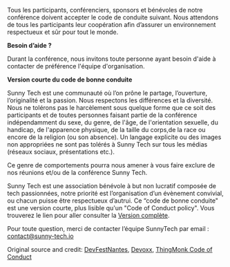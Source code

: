 Tous les participants, conférenciers, sponsors et bénévoles de notre conférence doivent accepter le code de conduite suivant. Nous attendons de tous les participants leur coopération afin d’assurer un environnement respectueux et sûr pour tout le monde.
 
**Besoin d’aide ?** 

Durant la conférence, nous invitons toute personne ayant besoin d'aide à contacter de préférence l'équipe d'organisation.
 
**Version courte du code de bonne conduite** 

Sunny Tech est une communauté où l’on prône le partage, l’ouverture, l’originalité et la passion. Nous respectons les différences et la diversité.
Nous ne tolérons pas le harcèlement sous quelque forme que ce soit des participants et de toutes personnes faisant partie de la conférence indépendamment du sexe, du genre, de l'âge, de  l'orientation sexuelle, du handicap, de l'apparence physique, de la taille du corps,de la race ou encore de la religion (ou son absence).
Un langage explicite ou des images non appropriées ne sont pas tolérés à Sunny Tech sur tous les médias (réseaux sociaux, présentations etc.).
 
Ce genre de comportements pourra nous amener à vous faire exclure de nos réunions et/ou de la conférence Sunny Tech.
 
Sunny Tech est une association bénévole à but non lucratif composée de tech passionnées, notre priorité est l’organisation d’un évènement convivial, ou chacun puisse être respectueux d’autrui. 
Ce “code de bonne conduite" est une version courte, plus lisible qu'un "Code of Conduct policy". Vous trouverez le lien pour aller consulter la [Version complète](http://meta.wikimedia.org/wiki/Don%27t_be_a_dick).

Pour toute question, merci de contacter l’équipe SunnyTech par email : [contact@sunny-tech.io](mailto:contact@sunny-tech.io)

Original source and credit: [DevFestNantes](https://devfest2015.gdgnantes.com/cod), [Devoxx](https://www.devoxx.fr/code-of-conduct), [ThingMonk Code of Conduct](http://thingmonk.com/coc.html)
